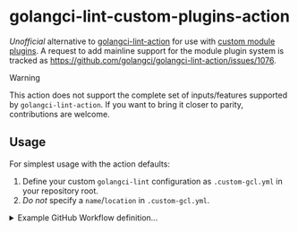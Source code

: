 # golangci-lint-custom-plugins-action

*Unofficial* alternative to [golangci-lint-action](https://github.com/golangci/golangci-lint-action) for use with [custom module plugins](https://golangci-lint.run/plugins/module-plugins/). A request to add mainline support for the module plugin system is tracked as https://github.com/golangci/golangci-lint-action/issues/1076.

> [!WARNING]
> This action does not support the complete set of inputs/features supported by `golangci-lint-action`. If you want to bring it closer to parity, contributions are welcome.

## Usage

For simplest usage with the action defaults:

1. Define your custom `golangci-lint` configuration as `.custom-gcl.yml` in your repository root.
2. *Do not* specify a `name`/`location` in `.custom-gcl.yml`.

<details><summary>Example GitHub Workflow definition...</summary>

```yaml
name: golangci-lint

on:
  push:
    branches: [ main ]
  pull_request:
  workflow_dispatch:

jobs:
  golangci-lint-custom:
    runs-on: ubuntu-latest
    steps:
      - uses: actions/checkout@v3
      - name: golangci-lint-custom
        uses: lukasschwab/golangci-lint-custom-plugins-action@v0.0.0

```

</details>
